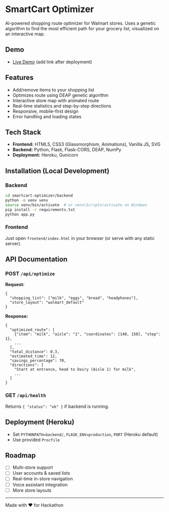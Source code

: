 # SmartCart Optimizer

AI-powered shopping route optimizer for Walmart stores. Uses a genetic algorithm to find the most efficient path for your grocery list, visualized on an interactive map.

## Demo
- [Live Demo](#) (add link after deployment)

## Features
- Add/remove items to your shopping list
- Optimizes route using DEAP genetic algorithm
- Interactive store map with animated route
- Real-time statistics and step-by-step directions
- Responsive, mobile-first design
- Error handling and loading states

## Tech Stack
- **Frontend:** HTML5, CSS3 (Glassmorphism, Animations), Vanilla JS, SVG
- **Backend:** Python, Flask, Flask-CORS, DEAP, NumPy
- **Deployment:** Heroku, Gunicorn

## Installation (Local Development)

### Backend
```bash
cd smartcart-optimizer/backend
python -m venv venv
source venv/bin/activate  # or venv\Scripts\activate on Windows
pip install -r requirements.txt
python app.py
```

### Frontend
Just open `frontend/index.html` in your browser (or serve with any static server).

## API Documentation

### POST `/api/optimize`
**Request:**
```
{
  "shopping_list": ["milk", "eggs", "bread", "headphones"],
  "store_layout": "walmart_default"
}
```
**Response:**
```
{
  "optimized_route": [
    {"item": "milk", "aisle": "1", "coordinates": [140, 150], "step": 1},
    ...
  ],
  "total_distance": 0.3,
  "estimated_time": 12,
  "savings_percentage": 70,
  "directions": [
    "Start at entrance, head to Dairy (Aisle 1) for milk",
    ...
  ]
}
```

### GET `/api/health`
Returns `{ "status": "ok" }` if backend is running.

## Deployment (Heroku)
- Set `PYTHONPATH=backend/`, `FLASK_ENV=production`, `PORT` (Heroku default)
- Use provided `Procfile`

## Roadmap
- [ ] Multi-store support
- [ ] User accounts & saved lists
- [ ] Real-time in-store navigation
- [ ] Voice assistant integration
- [ ] More store layouts

---
Made with ❤️ for Hackathon 